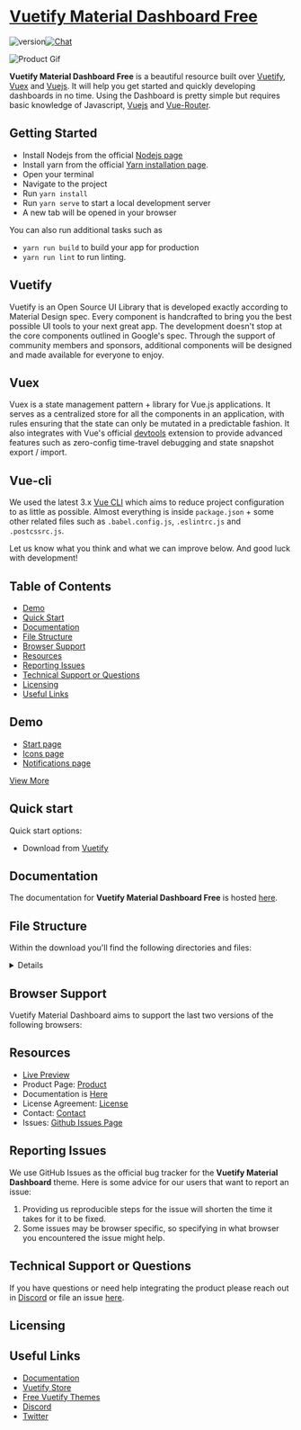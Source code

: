 # [Vuetify Material Dashboard Free](https://store.vuetifyjs.com/products/vuetify-material-dashboard-free)

![version](https://img.shields.io/badge/version-1.2.0-blue.svg)[![Chat](https://img.shields.io/badge/chat-on%20discord-7289da.svg)](https://discord.com/invite/s93b7Fv)

![Product Gif](https://cdn.shopify.com/s/files/1/2695/0984/products/screen1_74c2fb48-10fd-4eea-808f-9a8be6987f77_1024x1024@2x.png?v=1609441213)

**Vuetify Material Dashboard Free** is a beautiful resource built over [Vuetify](https://vuetifyjs.com/en/), [Vuex](https://vuex.vuejs.org/installation.html) and [Vuejs](https://vuejs.org/). It will help you get started and quickly developing dashboards in no time. Using the Dashboard is pretty simple but requires basic knowledge of Javascript, [Vuejs](https://vuejs.org/v2/guide/) and [Vue-Router](https://router.vuejs.org/en/).

## Getting Started

- Install Nodejs from the official [Nodejs page](https://nodejs.org/en/)
- Install yarn from the official [Yarn installation page](https://classic.yarnpkg.com/en/docs/install/#windows-stable).
- Open your terminal
- Navigate to the project
- Run `yarn install`
- Run `yarn serve` to start a local development server
- A new tab will be opened in your browser

You can also run additional tasks such as

- `yarn run build` to build your app for production
- `yarn run lint` to run linting.

## Vuetify

Vuetify is an Open Source UI Library that is developed exactly according to Material Design spec. Every component is handcrafted to bring you the best possible UI tools to your next great app. The development doesn't stop at the core components outlined in Google's spec. Through the support of community members and sponsors, additional components will be designed and made available for everyone to enjoy.

## Vuex

Vuex is a state management pattern + library for Vue.js applications. It serves as a centralized store for all the components in an application, with rules ensuring that the state can only be mutated in a predictable fashion. It also integrates with Vue's official [devtools](https://github.com/vuejs/vue-devtools) extension to provide advanced features such as zero-config time-travel debugging and state snapshot export / import.

## Vue-cli

We used the latest 3.x [Vue CLI](https://github.com/vuejs/vue-cli) which aims to reduce project configuration
to as little as possible. Almost everything is inside `package.json` + some other related files such as
`.babel.config.js`, `.eslintrc.js` and `.postcssrc.js`.

Let us know what you think and what we can improve below. And good luck with development!

## Table of Contents

- [Demo](#demo)
- [Quick Start](#quick-start)
- [Documentation](#documentation)
- [File Structure](#file-structure)
- [Browser Support](#browser-support)
- [Resources](#resources)
- [Reporting Issues](#reporting-issues)
- [Technical Support or Questions](#technical-support-or-questions)
- [Licensing](#licensing)
- [Useful Links](#useful-links)

## Demo

- [Start page](https://vuetify-material-dashboard.vuetifyjs.com/)
- [Icons page](https://vuetify-material-dashboard.vuetifyjs.com/components/icons/)
- [Notifications page](https://vuetify-material-dashboard.vuetifyjs.com/components/notifications/)

[View More](https://vuetify-material-dashboard.vuetifyjs.com/)

## Quick start

Quick start options:

- Download from [Vuetify](https://store.vuetifyjs.com/products/vuetify-material-dashboard-free)

## Documentation

The documentation for **Vuetify Material Dashboard Free** is hosted [here](https://vuetifyjs.com/).

## File Structure

Within the download you'll find the following directories and files:

<details>

```txt
vuetify-material-dashboard/
┣ public/
┃ ┣ android-chrome-192x192.png
┃ ┣ android-chrome-512x512.png
┃ ┣ apple-touch-icon.png
┃ ┣ favicon-16x16.png
┃ ┣ favicon-32x32.png
┃ ┣ favicon.ico
┃ ┣ index.html
┃ ┣ robots.txt
┃ ┗ site.webmanifest
┣ src/
┃ ┣ assets/
┃ ┃ ┣ clint-mckoy.jpg
┃ ┃ ┣ lock.jpg
┃ ┃ ┣ login.jpg
┃ ┃ ┣ logo.png
┃ ┃ ┣ pricing.jpg
┃ ┃ ┣ register.jpg
┃ ┃ ┣ vmd.svg
┃ ┃ ┗ vuetify.svg
┃ ┣ components/
┃ ┃ ┣ app/
┃ ┃ ┃ ┣ BarItem.vue
┃ ┃ ┃ ┣ Btn.vue
┃ ┃ ┃ ┣ Card.vue
┃ ┃ ┃ ┗ Tabs.vue
┃ ┃ ┣ Links.vue
┃ ┃ ┣ MaterialAlert.vue
┃ ┃ ┣ MaterialCard.vue
┃ ┃ ┣ MaterialChartCard.vue
┃ ┃ ┣ MaterialSnackbar.vue
┃ ┃ ┣ MaterialStatsCard.vue
┃ ┃ ┗ ViewIntro.vue
┃ ┣ layouts/
┃ ┃ ┗ default/
┃ ┃   ┣ widgets/
┃ ┃ ┃ ┃ ┣ Account.vue
┃ ┃ ┃ ┃ ┣ AccountSettings.vue
┃ ┃ ┃ ┃ ┣ DrawerHeader.vue
┃ ┃ ┃ ┃ ┣ DrawerToggle.vue
┃ ┃ ┃ ┃ ┣ GoHome.vue
┃ ┃ ┃ ┃ ┣ Notifications.vue
┃ ┃ ┃ ┃ ┗ Search.vue
┃ ┃   ┣ AppBar.vue
┃ ┃   ┣ Drawer.vue
┃ ┃   ┣ Footer.vue
┃ ┃   ┣ Index.vue
┃ ┃   ┣ List.vue
┃ ┃   ┣ ListGroup.vue
┃ ┃   ┣ ListItem.vue
┃ ┃   ┣ Settings.vue
┃ ┃   ┗ View.vue
┃ ┣ plugins/
┃ ┃ ┣ app.js
┃ ┃ ┣ chartist.js
┃ ┃ ┣ languageMixin.js
┃ ┃ ┣ vue-meta.js
┃ ┃ ┣ vuetify.js
┃ ┃ ┣ vuex-pathify.js
┃ ┃ ┗ webfontloader.js
┃ ┣ router/
┃ ┃ ┗ languageMixin.js
┃ ┣ store/
┃ ┃ ┣ modules/
┃ ┃ ┃ ┣ app.js
┃ ┃ ┃ ┣ languageMixin.js
┃ ┃ ┃ ┣ sales.js
┃ ┃ ┃ ┗ user.js
┃ ┃ ┗ languageMixin.js
┃ ┣ styles/
┃ ┃ ┣ overrides.sass
┃ ┃ ┗ variables.scss
┃ ┣ util/
┃ ┃ ┣ globals.js
┃ ┃ ┣ helpers.js
┃ ┃ ┗ routes.js
┃ ┣ views/
┃ ┃ ┣ Dashboard.vue
┃ ┃ ┣ Error.vue
┃ ┃ ┣ GoogleMaps.vue
┃ ┃ ┣ Icons.vue
┃ ┃ ┣ Notifications.vue
┃ ┃ ┣ RegularTables.vue
┃ ┃ ┣ Typography.vue
┃ ┃ ┗ UserProfile.vue
┃ ┣ App.vue
┃ ┗ main.js
┣ .browserslistrc
┣ .editorconfig
┣ .env.local
┣ .eslintrc.js
┣ .gitignore
┣ README.md
┣ babel.config.js
┣ package.json
┣ vue.config.js
┗ yarn.lock
```

</details>

## Browser Support

Vuetify Material Dashboard aims to support the last two versions of the following browsers:

## Resources

- [Live Preview](https://vuetify-material-dashboard.vuetifyjs.com/)
- Product Page: [Product](https://store.vuetifyjs.com/products/vuetify-material-dashboard-free)
- Documentation is [Here](https://vuetifyjs.com/)
- License Agreement: [License](https://store.vuetifyjs.com/licenses)
- Contact: [Contact](https://store.vuetifyjs.com/contact-us)
- Issues: [Github Issues Page](https://github.com/vuetifyjs/premium-theme-issues)

## Reporting Issues

We use GitHub Issues as the official bug tracker for the **Vuetify Material Dashboard** theme. Here is some advice for our users that want to report an issue:

1. Providing us reproducible steps for the issue will shorten the time it takes for it to be fixed.
2. Some issues may be browser specific, so specifying in what browser you encountered the issue might help.

## Technical Support or Questions

If you have questions or need help integrating the product please reach out in [Discord](https://discord.com/invite/s93b7Fv) or file an issue [here](https://github.com/vuetifyjs/premium-theme-issues).

## Licensing

## Useful Links

- [Documentation](https://vuetifyjs.com/)
- [Vuetify Store](https://store.vuetifyjs.com/)
- [Free Vuetify Themes](https://store.vuetifyjs.com/collections/free-products)
- [Discord](https://discord.com/invite/s93b7Fv)
- [Twitter](https://twitter.com/vuetifyjs)
